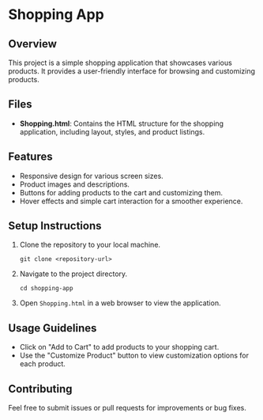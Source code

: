 # Shopping App

## Overview
This project is a simple shopping application that showcases various products. It provides a user-friendly interface for browsing and customizing products.

## Files
- **Shopping.html**: Contains the HTML structure for the shopping application, including layout, styles, and product listings.

## Features
- Responsive design for various screen sizes.
- Product images and descriptions.
- Buttons for adding products to the cart and customizing them.
- Hover effects and simple cart interaction for a smoother experience.

## Setup Instructions
1. Clone the repository to your local machine.
   ```
   git clone <repository-url>
   ```
2. Navigate to the project directory.
   ```
   cd shopping-app
   ```
3. Open `Shopping.html` in a web browser to view the application.

## Usage Guidelines
- Click on "Add to Cart" to add products to your shopping cart.
- Use the "Customize Product" button to view customization options for each product.

## Contributing
Feel free to submit issues or pull requests for improvements or bug fixes.